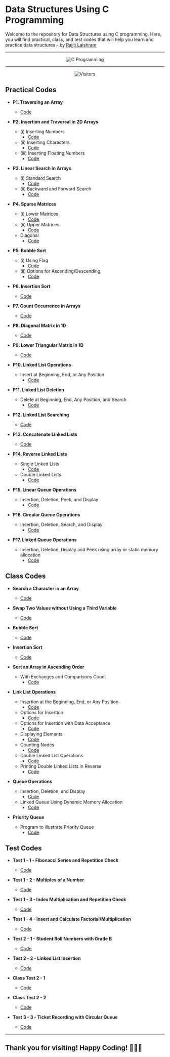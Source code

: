 # Data Structures Using C Programming

Welcome to the repository for Data Structures using C programming. Here, you will find practical, class, and test codes that will help you learn and practice data structures - by [Rajjit Laishram](https://mypersonalportfolio-rl.netlify.app/)

---

<div align="center">
  <img src="https://myfilesandimagessite.netlify.app/resources/images/c-program.png" width="auto" alt="C Programming">
</div>

---

<p align="center">
  <img src="https://visitor-badge.feriirawann.repl.co?username=rajjitlai&repo=BCA-3rd-SEM-C-Programs&style=for-the-badge&contentType=svg&color=green&label=Visitors" alt="Visitors">
</p>

## Practical Codes

- **P1. Traversing an Array**

  - [Code](./practical-codes/traverseArray.c)

- **P2. Insertion and Traversal in 2D Arrays**

  - (i) Inserting Numbers
    - [Code](./practical-codes/2DTraverse.c)
  - (ii) Inserting Characters
    - [Code](./practical-codes/insert2DTraverse.c)
  - (iii) Inserting Floating Numbers
    - [Code](./practical-codes/insert2DFTraverse.c)

- **P3. Linear Search in Arrays**

  - (i) Standard Search
    - [Code](./practical-codes/linearSearch.c)
  - (ii) Backward and Forward Search
    - [Code](./practical-codes/linearSearchBackFor.c)

- **P4. Sparse Matrices**

  - (i) Lower Matrices
    - [Code](./practical-codes/sparseLower.c)
  - (ii) Upper Matrices
    - [Code](./practical-codes/sparseUpper.c)
  - Diagonal
    - [Code](./practical-codes/diagonalSparse.c)

- **P5. Bubble Sort**

  - (i) Using Flag
    - [Code](./practical-codes/bubbleSort.c)
  - (ii) Options for Ascending/Descending
    - [Code](./practical-codes/bubbleOption.c)

- **P6. Insertion Sort**

  - [Code](./class-codes/insertionSort.c)

- **P7. Count Occurrence in Arrays**

  - [Code](./practical-codes/checkoccurance.c)

- **P8. Diagonal Matrix in 1D**

  - [Code](./practical-codes/onediDiaMat.c)

- **P9. Lower Triangular Matrix in 1D**

  - [Code](./practical-codes/onediLoTrMat.c)

- **P10. Linked List Operations**

  - Insert at Beginning, End, or Any Position
    - [Code](./class-codes/link-list-with-3-ins-hard.c)

- **P11. Linked List Deletion**

  - Delete at Beginning, End, Any Position, and Search
    - [Code](./class-codes/deletion.c)

- **P12. Linked List Searching**

  - [Code](./practical-codes/link-list-item-search.c)

- **P13. Concatenate Linked Lists**

  - [Code](./practical-codes/concat.c)

- **P14. Reverse Linked Lists**

  - Single Linked Lists
    - [Code](./practical-codes/reverse.c)
  - Double Linked Lists
    - [Code](./class-codes/double-rev.c)

- **P15. Linear Queue Operations**
  
  - Insertion, Deletion, Peek, and Display
    - [Code](./class-codes/queue-ins-del.c)
  
- **P16. Circular Queue Operations**
  
  - Insertion, Deletion, Search, and Display
    - [Code](./class-codes/queue-ins-del-circular.c)

- **P17. Linked Queue Operations**

  - Insertion, Deletion, Display and Peek using array or static memory allocation
    - [Code](./class-codes/linkedQueue.c)

## Class Codes

- **Search a Character in an Array**

  - [Code](./class-codes/searchChar.c)

- **Swap Two Values without Using a Third Variable**

  - [Code](./class-codes/swapnoVar.c)

- **Bubble Sort**

  - [Code](./class-codes/bubSort.c)

- **Insertion Sort**

  - [Code](./class-codes/insertionSort.c)

- **Sort an Array in Ascending Order**

  - With Exchanges and Comparisons Count
    - [Code](./class-codes/sortnprintstep.c)

- **Link List Operations**
  - Insertion at the Beginning, End, or Any Position
    - [Code](./class-codes/link_list_switch.c)
  - Options for Insertion
    - [Code](./class-codes/link-list-with-3-ins.c)
  - Options for Insertion with Data Acceptance
    - [Code](./class-codes/link-list-with-3-ins-hard.c)
  - Displaying Elements
    - [Code](./class-codes/inserndisplay.c)
  - Counting Nodes
    - [Code](./class-codes/createnCountnode.c)
  - Double Linked List Operations
    - [Code](./class-codes/double-all.c)
  - Printing Double Linked Lists in Reverse
    - [Code](./class-codes/double-rev.c)
  
- **Queue Operations**
  - Insertion, Deletion, and Display
    - [Code](./class-codes/queue-ins-del.c)
  - Linked Queue Using Dynamic Memory Allocation
    - [Code](./class-codes/linkedQueue.c)

- **Priority Queue**
  - Program to illustrate Priority Queue
    - [Code](./class-codes/priority-queue.c)

## Test Codes

- **Test 1 - 1 - Fibonacci Series and Repetition Check**

  - [Code](./test-codes/1-check.c)

- **Test 1 - 2 - Multiples of a Number**

  - [Code](./test-codes/1-check1.c)

- **Test 1 - 3 - Index Multiplication and Repetition Check**

  - [Code](./test-codes/1-check2.c)

- **Test 1 - 4 - Insert and Calculate Factorial/Multiplication**

  - [Code](./test-codes/1-check3.c)

- **Test 2 - 1 - Student Roll Numbers with Grade B**

  - [Code](./test-codes/2-student-link-list.c)

- **Test 2 - 2 - Linked List Insertion**

  - [Code](./test-codes/2-link-list-insertion.c)

- **Class Test 2 - 1**

  - [Code](./test-codes/class-test-2-1.c)

- **Class Test 2 - 2**

  - [Code](./test-codes/class-test-2-2.c)

- **Test 3 - 3 - Ticket Recording with Circular Queue**
  - [Code](./test-codes/prac-test-3.c)

---

## Thank you for visiting! Happy Coding! 🎉🎉🎉

